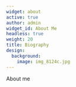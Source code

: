 ```yaml
---
widget: about
active: true
author: admin
widget_id: About Me
headless: true
weight: 20
title: Biography
design:
  background:
    image: img_8124c.jpg
---
```

About me